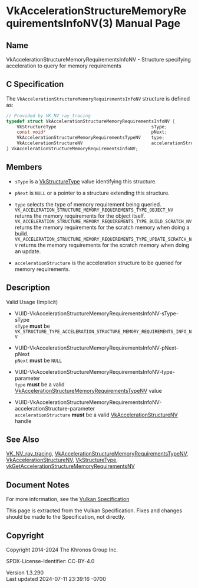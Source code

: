 # VkAccelerationStructureMemoryRequirementsInfoNV(3) Manual Page

## Name

VkAccelerationStructureMemoryRequirementsInfoNV - Structure specifying
acceleration to query for memory requirements



## <a href="#_c_specification" class="anchor"></a>C Specification

The `VkAccelerationStructureMemoryRequirementsInfoNV` structure is
defined as:

``` c
// Provided by VK_NV_ray_tracing
typedef struct VkAccelerationStructureMemoryRequirementsInfoNV {
    VkStructureType                                    sType;
    const void*                                        pNext;
    VkAccelerationStructureMemoryRequirementsTypeNV    type;
    VkAccelerationStructureNV                          accelerationStructure;
} VkAccelerationStructureMemoryRequirementsInfoNV;
```

## <a href="#_members" class="anchor"></a>Members

- `sType` is a [VkStructureType](https://registry.khronos.org/vulkan/specs/1.3-extensions/man/html/VkStructureType.html) value identifying
  this structure.

- `pNext` is `NULL` or a pointer to a structure extending this
  structure.

- `type` selects the type of memory requirement being queried.
  `VK_ACCELERATION_STRUCTURE_MEMORY_REQUIREMENTS_TYPE_OBJECT_NV` returns
  the memory requirements for the object itself.
  `VK_ACCELERATION_STRUCTURE_MEMORY_REQUIREMENTS_TYPE_BUILD_SCRATCH_NV`
  returns the memory requirements for the scratch memory when doing a
  build.
  `VK_ACCELERATION_STRUCTURE_MEMORY_REQUIREMENTS_TYPE_UPDATE_SCRATCH_NV`
  returns the memory requirements for the scratch memory when doing an
  update.

- `accelerationStructure` is the acceleration structure to be queried
  for memory requirements.

## <a href="#_description" class="anchor"></a>Description

Valid Usage (Implicit)

- <a
  href="#VUID-VkAccelerationStructureMemoryRequirementsInfoNV-sType-sType"
  id="VUID-VkAccelerationStructureMemoryRequirementsInfoNV-sType-sType"></a>
  VUID-VkAccelerationStructureMemoryRequirementsInfoNV-sType-sType  
  `sType` **must** be
  `VK_STRUCTURE_TYPE_ACCELERATION_STRUCTURE_MEMORY_REQUIREMENTS_INFO_NV`

- <a
  href="#VUID-VkAccelerationStructureMemoryRequirementsInfoNV-pNext-pNext"
  id="VUID-VkAccelerationStructureMemoryRequirementsInfoNV-pNext-pNext"></a>
  VUID-VkAccelerationStructureMemoryRequirementsInfoNV-pNext-pNext  
  `pNext` **must** be `NULL`

- <a
  href="#VUID-VkAccelerationStructureMemoryRequirementsInfoNV-type-parameter"
  id="VUID-VkAccelerationStructureMemoryRequirementsInfoNV-type-parameter"></a>
  VUID-VkAccelerationStructureMemoryRequirementsInfoNV-type-parameter  
  `type` **must** be a valid
  [VkAccelerationStructureMemoryRequirementsTypeNV](https://registry.khronos.org/vulkan/specs/1.3-extensions/man/html/VkAccelerationStructureMemoryRequirementsTypeNV.html)
  value

- <a
  href="#VUID-VkAccelerationStructureMemoryRequirementsInfoNV-accelerationStructure-parameter"
  id="VUID-VkAccelerationStructureMemoryRequirementsInfoNV-accelerationStructure-parameter"></a>
  VUID-VkAccelerationStructureMemoryRequirementsInfoNV-accelerationStructure-parameter  
  `accelerationStructure` **must** be a valid
  [VkAccelerationStructureNV](https://registry.khronos.org/vulkan/specs/1.3-extensions/man/html/VkAccelerationStructureNV.html) handle

## <a href="#_see_also" class="anchor"></a>See Also

[VK_NV_ray_tracing](https://registry.khronos.org/vulkan/specs/1.3-extensions/man/html/VK_NV_ray_tracing.html),
[VkAccelerationStructureMemoryRequirementsTypeNV](https://registry.khronos.org/vulkan/specs/1.3-extensions/man/html/VkAccelerationStructureMemoryRequirementsTypeNV.html),
[VkAccelerationStructureNV](https://registry.khronos.org/vulkan/specs/1.3-extensions/man/html/VkAccelerationStructureNV.html),
[VkStructureType](https://registry.khronos.org/vulkan/specs/1.3-extensions/man/html/VkStructureType.html),
[vkGetAccelerationStructureMemoryRequirementsNV](https://registry.khronos.org/vulkan/specs/1.3-extensions/man/html/vkGetAccelerationStructureMemoryRequirementsNV.html)

## <a href="#_document_notes" class="anchor"></a>Document Notes

For more information, see the <a
href="https://registry.khronos.org/vulkan/specs/1.3-extensions/html/vkspec.html#VkAccelerationStructureMemoryRequirementsInfoNV"
target="_blank" rel="noopener">Vulkan Specification</a>

This page is extracted from the Vulkan Specification. Fixes and changes
should be made to the Specification, not directly.

## <a href="#_copyright" class="anchor"></a>Copyright

Copyright 2014-2024 The Khronos Group Inc.

SPDX-License-Identifier: CC-BY-4.0

Version 1.3.290  
Last updated 2024-07-11 23:39:16 -0700

